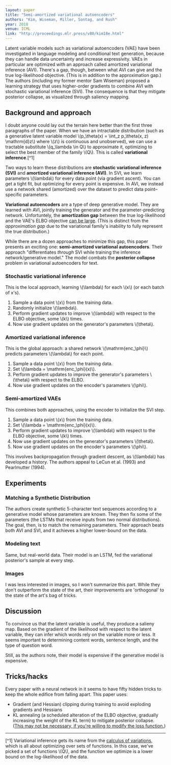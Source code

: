```yaml
---
layout: paper
title: "Semi-amortized variational autoencoders"
authors: "Kim, Wiseman, Miller, Sontag, and Rush"
year: 2018
venue: ICML
link: "http://proceedings.mlr.press/v80/kim18e.html"
---
```


Latent variable models such as variational autoencoders (VAE) have been investigated in language modeling and conditional text generation, because they can handle data uncertainty and increase expressivity. VAEs in particular are optimized with an approach called amortized variational inference (AVI). There's a gap, though, between what AVI can give and the true log-likelihood objective. (This is in addition to the approximation gap.) The authors (including my former mentor Sam Wiseman) proposed a learning strategy that uses higher-order gradients to combine AVI with stochastic variational inference (SVI). The consequence is that they mitigate posterior collapse, as visualized through saliency mapping.

<!--more-->

## Background and approach

I doubt anyone could lay out the terrain here better than the first three paragraphs of the paper. When we have an intractable distribution (such as a generative latent variable model \\(p_\theta(x) = \int_z p_\theta(x, z) \mathrm{d}z\\) where \\(z\\) is continuous and unobserved), we can use a tractable substitute \\(q_\lambda \in Q\\) to approximate it, optimizing to select the best member of the family \\(Q\\). This is called **variational inference**.[^1]

Two ways to learn these distributions are **stochastic variational inference (SVI)** and **amortized variational inference (AVI)**. In SVI, we learn parameters \\(\lambda\\) for every data point (via gradient ascent). You can get a tight fit, but optimizing for every point is expensive. In AVI, we instead use a network shared (amortized) over the dataset to predict data point–specific parameters. 

**Variational autoencoders** are a type of deep generative model. They are learned with AVI, jointly training the generator and the parameter-predicting network. Unfortuntely, the **amortization gap** between the true log-likelihood and the VAE's ELBO objective [can be large](http://proceedings.mlr.press/v80/cremer18a.html). (This is distinct from the *approximation gap* due to the variational family's inability to fully represent the true distribution.) 

While there are a dozen approaches to minimize this gap, this paper presents an exciting one: **semi-amortized variational autoencoders**. Their approach "differentiates *through* SVI while training the inference network/generative model." The model combats the **posterior collapse** problem in variational autoencoders for text.

### Stochastic variational inference

This is the local approach, learning \\(\lambda\\) for each \\(x\\) (or each batch of x's).

1. Sample a data point \\(x\\) from the training data.
2. Randomly initialize \\(\lambda\\).
3. Perform gradient updates to improve \\(\lambda\\) with respect to the ELBO objective, some \\(k\\) times.
4. Now use gradient updates on the generator's parameters \\(\theta\\).


### Amortized variational inference

This is the global approach: a shared network \\(\mathrm{enc_\phi}\\) predicts parameters \\(\lambda\\) for each point.

1. Sample a data point \\(x\\) from the training data.
2. Set \\(\lambda = \mathrm{enc_\phi}(x)\\).
3. Perform gradient updates to improve the generator's parameters \\(\theta\\) with respect to the ELBO.
4. Now use gradient updates on the encoder's parameters \\(\phi\\).


### Semi-amortized VAEs

This combines both approaches, using the encoder to initialize the SVI step.

1. Sample a data point \\(x\\) from the training data.
2. Set \\(\lambda = \mathrm{enc_\phi}(x)\\).
3. Perform gradient updates to improve \\(\lambda\\) with respect to the ELBO objective, some \\(k\\) times.
4. Now use gradient updates on the generator's parameters \\(\theta\\).
4. Now use gradient updates on the encoder's parameters \\(\phi\\).

This involves backpropagation through gradient descent, as \\(\lambda\\) has developed a history. The authors appeal to LeCun et al. (1993) and Pearlmutter (1994).

## Experiments

### Matching a Synthetic Distribution

The authors create synthetic 5-character text sequences according to a generative model whose parameters are known. They then fix some of the parameters (the LSTMs that receive inputs from two normal distributions). The goal, then, is to match the remaining parameters. Their approach beats both AVI and SVI, and it achieves a higher lower-bound on the data.

### Modeling text

Same, but real-world data. Their model is an LSTM, fed the variational posterior's sample at every step. 

### Images

I was less interested in images, so I won't summarize this part. While they don't outperform the state of the art, their improvements are 'orthogonal' to the state of the art's bag of tricks.

## Discussion

To convince us that the latent variable is useful, they produce a salieny map. Based on the gradient of the likelihood with respect to the latent variable, they can infer which words rely on the variable more or less. It seems important to determining content words, sentence length, and the type of question word.

Still, as the authors note, their model is expensive if the generative model is expensive. 

## Tricks/hacks

Every paper with a neural network in it seems to have fifty hidden tricks to keep the whole edifice from falling apart. This paper uses:

- Gradient (and Hessian) clipping during training to avoid exploding gradients and Hessians
- KL annealing (a scheduled alteration of the ELBO objective, gradually increasing the weight of the KL term) to mitigate posterior collapse. ([This may not be necessary, if you're willing to modify the loss function.](https://arxiv.org/abs/1909.09237))

---

[^1] Variational inference gets its name from the [calculus of variations](https://en.wikipedia.org/wiki/Calculus_of_variations), which is all about optimizing over sets of functions. In this case, we've picked a set of functions \\(Q\\), and the function we optimize is a lower bound on the log-likelihood of the data.
